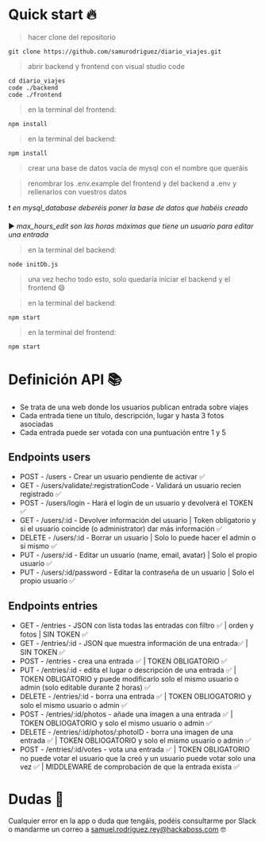# Quick start 🔥

> hacer clone del repositorio

```
git clone https://github.com/samurodriguez/diario_viajes.git
```

> abrir backend y frontend con visual studio code

```
cd diario_viajes
code ./backend
code ./frontend
```

> en la terminal del frontend:

```
npm install
```

> en la terminal del backend:

```
npm install
```

> crear una base de datos vacía de mysql con el nombre que queráis

> renombrar los .env.example del frontend y del backend a .env y rellenarlos con vuestros datos

❗ *en mysql_database deberéis poner la base de datos que habéis creado*

▶ *max_hours_edit son las horas máximas que tiene un usuario para editar una entrada*

> en la terminal del backend:

```
node initDb.js
```

> una vez hecho todo esto, solo quedaría iniciar el backend y el frontend 😄

> en la terminal del backend:

```
npm start
```

> en la terminal del frontend:

```
npm start
```


# Definición API 📚

- Se trata de una web donde los usuarios publican entrada sobre viajes
- Cada entrada tiene un título, descripción, lugar y hasta 3 fotos asociadas
- Cada entrada puede ser votada con una puntuación entre 1 y 5

## Endpoints users

- POST - /users - Crear un usuario pendiente de activar ✅
- GET - /users/validate/:registrationCode - Validará un usuario recien registrado ✅
- POST - /users/login - Hará el login de un usuario y devolverá el TOKEN ✅
- GET - /users/:id - Devolver información del usuario | Token obligatorio y si el usuario coincide (o administrator) dar más información ✅
- DELETE - /users/:id - Borrar un usuario | Solo lo puede hacer el admin o si mismo ✅
- PUT - /users/:id - Editar un usuario (name, email, avatar) | Solo el propio usuario ✅
- PUT - /users/:id/password - Editar la contraseña de un usuario | Solo el propio usuario ✅

## Endpoints entries

- GET - /entries - JSON con lista todas las entradas con filtro ✅ | orden y fotos | SIN TOKEN ✅
- GET - /entries/:id - JSON que muestra información de una entrada✅ | SIN TOKEN ✅
- POST - /entries - crea una entrada ✅ | TOKEN OBLIGATORIO ✅
- PUT - /entries/:id - edita el lugar o descripción de una entrada ✅ | TOKEN OBLIGATORIO y puede modificarlo solo el mismo usuario o admin (solo editable durante 2 horas) ✅
- DELETE - /entries/:id - borra una entrada ✅ | TOKEN OBLIOGATORIO y solo el mismo usuario o admin ✅
- POST - /entries/:id/photos - añade una imagen a una entrada ✅ | TOKEN OBLIOGATORIO y solo el mismo usuario o admin ✅
- DELETE - /entries/:id/photos/:photoID - borra una imagen de una entrada ✅ | TOKEN OBLIOGATORIO y solo el mismo usuario o admin ✅
- POST - /entries/:id/votes - vota una entrada ✅ | TOKEN OBLIGATORIO no puede votar el usuario que la creó y un usuario puede votar solo una vez ✅ | MIDDLEWARE de comprobación de que la entrada exista ✅

# Dudas 🤔

Cualquier error en la app o duda que tengáis, podéis consultarme por Slack o mandarme un correo a samuel.rodriguez.rey@hackaboss.com 🤓
